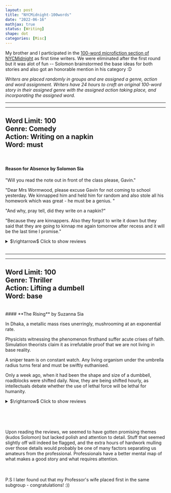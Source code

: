 ```yaml
---
layout: post
title: "NYCMidnight-100words"
date: "2022-06-16"
mathjax: true
status: [Writing]
shape: dot
categories: [Misc]
---
```


My brother and I participated in the [100-word microfiction section of NYCMidnight](https://www.nycmidnight.com/100) as first time writers. We were eliminated after the first round but it was alot of fun -- Solomon brainstormed the base ideas for both stories and also got an honorable mention in his category :D 

*Writers are placed randomly in groups and are assigned a genre, action and word assignment. Writers have 24 hours to craft an original 100-word story in their assigned genre with the assigned action taking place, and incorporating the assigned word.*

---

---
Word Limit: 100 <br>
Genre: Comedy <br>
Action: Writing on a napkin <br>
Word: must <br>
---
<br>

#### **Reason for Absence** by Solomon Sia


"Will you read the note out in front of the class please, Gavin."

"Dear Mrs Wormwood, please excuse Gavin for not coming to school yesterday. We kinnapped him and held him for random and also stole all his homework which was great - he must be a genius. "

"And why, pray tell, did they write on a napkin?"

"Because they are kinnappers. Also they forgot to write it down but they said that they are going to kinnap me again tomorrow after recess and it will be the last time I promise."

<details>
<summary> $\rightarrow$ Click to show reviews </summary>

<u>What judges liked:</u><br>
Judge1: I found the misspellings to actually be quite funny and they added to the humor of the story. The actual note is quite cute and I especially liked "also stole all his homework which was great - he must be a genius". It just had a great tone and suggested a lot about Gavin's character.<br><br>

Judge2: I liked Mrs. Wormwood's presiding calm over the situation. I thought her dialogue worked particularly well because of how unruffled she seemed by Gavin's lies <br><br>

Judge3:  It is rare that I laugh out loud but I laughed out load when I read this story. Gavin is a star. Mrs Wormwood is the classic (Grade 5 / fifth grade / fifth year primary school, depending on your geographic location) school teacher who is not buying Gavin’s story. We’ve all lived this, which is why this story has such a warm and fuzzy, and familiar feel to it. It charms to boot. And, yes, it is funny. It is all in the dialogue. You nailed it. This story could work as part of a young adult book as much as a potential yarn for grown-ups. <br><br>

<u>What could be improved:</u><br>
Judge1: I wasn't sure that the fact that this story was entirely made up of dialogue worked for me. It's an interesting choice, but I was missing a little bit of description. This is a very subjective critique, but I'd encourage you to think about how small bits of description might actually make the dialogue even sharper/funnier (by fleshing out the story world a bit more). <br><br>

Judge2: To me, that last line from Gavin about it being the "last time" felt a little incongruent with how thoroughly he was trying to sell the story otherwise. I think that keeping Gavin's motive in mind at every turn could solidify small but potent tweaks in his dialogue that drive his personality home. <br><br>

Judge3: There is a little I would fault in this funny story that works from start to finish. The only bit I would consider rethinking is the “pray tell” piece of dialogue. Although it works, “pray tell” may strike some older readers as literary trope. It has been used often before. Fortunately, there are loads of alternatives. Perhaps, “And why, my prodigious little man, did they write on a napkin?” could lend a touch of sarcasm. Your choices are limitless. Go for it. <br><br>
</details>

<br>

---
---
Word Limit: 100 <br>
Genre: Thriller <br>
Action: Lifting a dumbell<br>
Word: base <br>
---

<br>
#### **The Rising** by Suzanna Sia

In Dhaka, a metallic mass rises unerringly, mushrooming at an exponential rate.

Physicists witnessing the phenomenon firsthand suffer acute crises of faith. Simulation theorists claim it as irrefutable proof that we are not living in base reality. 

A sniper team is on constant watch. Any living organism under the umbrella radius turns feral and must be swiftly euthanised. 

Only a week ago, when it had been the shape and size of a dumbbell, roadblocks were shifted daily. Now, they are being shifted hourly, as intellectuals debate whether the use of lethal force will be lethal for humanity. 

<details>
<summary> $\rightarrow$ Click to show reviews </summary>

<u>What judges liked:</u><br>
Judge1: The Rising incorporates the competition prompts in an amazing display of creativity. Overall, it is unique and complicated, adding to the convincingness of great microfiction storytelling. It is intriguing the debate regarding "whether the use of lethal force will be lethal for humanity."<br><br>

Judge2:  The story is well structured and has a lot going for it given the restrictions of the 100-word format. It's visually compelling, and we get the sense that even at this stage, where the "metallic mass" is exponentially expanding, the reader gets the uneasy feeling this is only the beginning and annihilation is inevitable. <br><br>

Judge3: It's an intriguing intro. It gripped me. Nice pacing <br><br>
 

<u>What could be improved:</u><br>
Judge1: It would be fantastic to head the story with a date or year as part of the introduction sentence or a standalone. The outcome will help conjure a timeframe and visuals that suit and connect with the story's reveals and events. <br><br>

Judge2: Work to clear up some of the vague aspects. It's clear how large this phenomenon was initially, but it's unclear what size it is in the present. It's hard to fathom a sniper team shooting every organism (from squirrels to dogs to birds to people?) affected by this thing, especially over time as we're told it's growing "exponentially". To improve the story, utilize some specificity of details.<br><br>

Judge3: Visually it has great potential. I would recommend the order of word choice. For example, "In Dhaka, a metallic mass rises unerringly, mushrooming at an exponential rate" It is a bit unclear what this is visual. "Metallic Mass" is so vague that, as a reader, I am not sure what to see in my head, and when you say "mushrooming" afterward, I am now thinking it's a mushroom cloud. But they are not metallic or do this look Metallic, So it is hard to understand what exactly we are to see. If it is a Mushroom cloud, I would consider Starting with "Mushrooming" To give the reader the visual of what exactly it is first, and then go into describing what this particular cloud looks like and is behaving like. <br><br>

</details> 

<br><br><br>


Upon reading the reviews, we seemed to have gotten promising themes (kudos Solomon) but lacked polish and attention to detail. Stuff that seemed slightly off will indeed be flagged, and the extra hours of hardwork mulling over those details would probably be one of many factors separating us amateurs from the professional. Professionals have a better mental map of what makes a good story and what requires attention.

<br><br>
P.S I later found out that my Professor's wife placed first in the same subgroup - congratulations! :))

